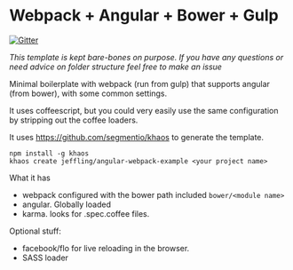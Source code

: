 Webpack + Angular + Bower + Gulp
================================

[![Gitter](https://badges.gitter.im/Join%20Chat.svg)](https://gitter.im/jeffling/angular-webpack-example?utm_source=badge&utm_medium=badge&utm_campaign=pr-badge&utm_content=badge)

*This template is kept bare-bones on purpose. If you have any questions or need advice on folder structure feel free to make an issue*

Minimal boilerplate with webpack (run from gulp) that supports angular (from bower), with some common settings.

It uses coffeescript, but you could very easily use the same configuration by stripping out the coffee loaders. 

It uses https://github.com/segmentio/khaos to generate the template.

```
npm install -g khaos
khaos create jeffling/angular-webpack-example <your project name>
```

What it has

* webpack configured with the bower path included `bower/<module name>`
* angular. Globally loaded
* karma. looks for .spec.coffee files.

Optional stuff:

* facebook/flo for live reloading in the browser.
* SASS loader
